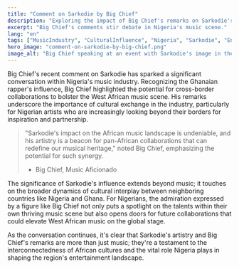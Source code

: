 ```yaml
---
title: "Comment on Sarkodie by Big Chief"
description: "Exploring the impact of Big Chief's remarks on Sarkodie's influence in Nigeria's music industry."
excerpt: "Big Chief's comments stir debate in Nigeria's music scene."
lang: "en"
tags: ["MusicIndustry", "CulturalInfluence", "Nigeria", "Sarkodie", "Entertainment"]
hero_image: "comment-on-sarkodie-by-big-chief.png"
image_alt: "Big Chief speaking at an event with Sarkodie's image in the background"
---
```


Big Chief's recent comment on Sarkodie has sparked a significant conversation within Nigeria's music industry. Recognizing the Ghanaian rapper's influence, Big Chief highlighted the potential for cross-border collaborations to bolster the West African music scene. His remarks underscore the importance of cultural exchange in the industry, particularly for Nigerian artists who are increasingly looking beyond their borders for inspiration and partnership.

> "Sarkodie's impact on the African music landscape is undeniable, and his artistry is a beacon for pan-African collaborations that can redefine our musical heritage," noted Big Chief, emphasizing the potential for such synergy.
> - Big Chief, Music Aficionado

The significance of Sarkodie's influence extends beyond music; it touches on the broader dynamics of cultural interplay between neighboring countries like Nigeria and Ghana. For Nigerians, the admiration expressed by a figure like Big Chief not only puts a spotlight on the talents within their own thriving music scene but also opens doors for future collaborations that could elevate West African music on the global stage.

As the conversation continues, it's clear that Sarkodie's artistry and Big Chief's remarks are more than just music; they're a testament to the interconnectedness of African cultures and the vital role Nigeria plays in shaping the region's entertainment landscape.